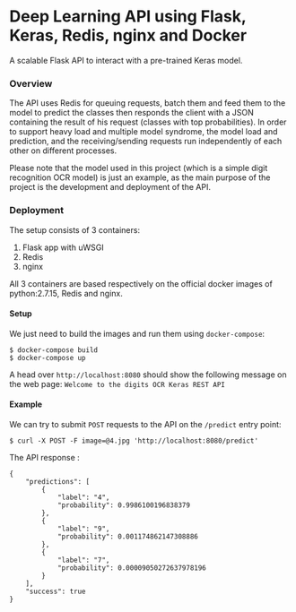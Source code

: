 # Deep Learning API using Flask, Keras, Redis, nginx and Docker
A scalable Flask API to interact with a pre-trained Keras model.

### Overview
The API uses Redis for queuing requests, batch them and feed them to the model to predict the classes then responds the client with a JSON containing the result of his request (classes with top probabilities).
In order to support heavy load and multiple model syndrome, the model load and prediction, and the receiving/sending requests run independently of each other on different processes.


Please note that the model used in this project (which is a simple digit recognition OCR model) is just an example, as the main purpose of the project is the development and deployment of the API.

### Deployment
The setup consists of 3 containers:
1. Flask app with uWSGI
2. Redis
3. nginx

All 3 containers are based respectively on the official docker images of python:2.7.15, Redis and nginx.


#### Setup
We just need to build the images and run them using `docker-compose`:

```
$ docker-compose build
$ docker-compose up
```

A head over `http://localhost:8080` should show the following message on the web page:
`Welcome to the digits OCR Keras REST API`


#### Example
We can try to submit `POST` requests to the API on the `/predict` entry point:

`$ curl -X POST -F image=@4.jpg 'http://localhost:8080/predict'`

The API response :

```
{
	"predictions": [
		{
			"label": "4",
			"probability": 0.9986100196838379
		},
		{
			"label": "9",
			"probability": 0.001174862147308886
		},
		{
			"label": "7",
			"probability": 0.00009050272637978196
		}
	],
	"success": true
}
```
